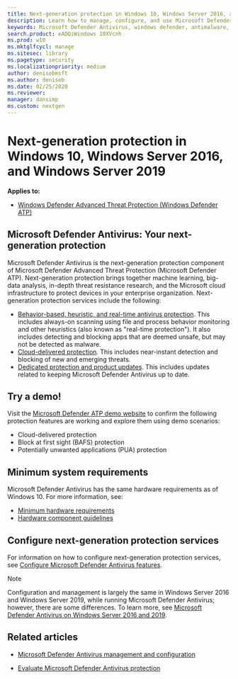 ```yaml
---
title: Next-generation protection in Windows 10, Windows Server 2016, and Windows Server 2019
description: Learn how to manage, configure, and use Microsoft Defender AV, the built-in antimalware and antivirus product available in Windows 10 and Windows Server 2016
keywords: Microsoft Defender Antivirus, windows defender, antimalware, scep, system center endpoint protection, system center configuration manager, virus, malware, threat, detection, protection, security
search.product: eADQiWindows 10XVcnh
ms.prod: w10
ms.mktglfcycl: manage
ms.sitesec: library
ms.pagetype: security
ms.localizationpriority: medium
author: denisebmsft
ms.author: deniseb
ms.date: 02/25/2020
ms.reviewer: 
manager: dansimp
ms.custom: nextgen
---
```


# Next-generation protection in Windows 10, Windows Server 2016, and Windows Server 2019

**Applies to:**

- [Windows Defender Advanced Threat Protection (Windows Defender ATP)](https://go.microsoft.com/fwlink/p/?linkid=2069559)

## Microsoft Defender Antivirus: Your next-generation protection

Microsoft Defender Antivirus is the next-generation protection component of Microsoft Defender Advanced Threat Protection (Microsoft Defender ATP). Next-generation protection brings together machine learning, big-data analysis, in-depth threat resistance research, and the Microsoft cloud infrastructure to protect devices in your enterprise organization. Next-generation protection services include the following:

- [Behavior-based, heuristic, and real-time antivirus protection](configure-protection-features-microsoft-defender-antivirus.md). This includes always-on scanning using file and process behavior monitoring and other heuristics (also known as "real-time protection"). It also includes detecting and blocking apps that are deemed unsafe, but may not be detected as malware.
- [Cloud-delivered protection](utilize-microsoft-cloud-protection-microsoft-defender-antivirus.md). This includes near-instant detection and blocking of new and emerging threats.
- [Dedicated protection and product updates](manage-updates-baselines-microsoft-defender-antivirus.md). This includes updates related to keeping Microsoft Defender Antivirus up to date.

## Try a demo!

Visit the [Microsoft Defender ATP demo website](https://demo.wd.microsoft.com?ocid=cx-wddocs-testground) to confirm the following protection features are working and explore them using demo scenarios:
- Cloud-delivered protection
- Block at first sight (BAFS) protection
- Potentially unwanted applications (PUA) protection

## Minimum system requirements

Microsoft Defender Antivirus has the same hardware requirements as of Windows 10. For more information, see:

- [Minimum hardware requirements](https://docs.microsoft.com/windows-hardware/design/minimum/minimum-hardware-requirements-overview)
- [Hardware component guidelines](https://docs.microsoft.com/windows-hardware/design/component-guidelines/components)

## Configure next-generation protection services

For information on how to configure next-generation protection services, see [Configure Microsoft Defender Antivirus features](configure-microsoft-defender-antivirus-features.md).

> [!Note]  
> Configuration and management is largely the same in Windows Server 2016 and Windows Server 2019, while running Microsoft Defender Antivirus; however, there are some differences. To learn more, see [Microsoft Defender Antivirus on Windows Server 2016 and 2019](microsoft-defender-antivirus-on-windows-server-2016.md).

## Related articles

- [Microsoft Defender Antivirus management and configuration](configuration-management-reference-microsoft-defender-antivirus.md)

- [Evaluate Microsoft Defender Antivirus protection](evaluate-microsoft-defender-antivirus.md)
